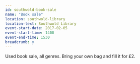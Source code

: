 ```yaml
---
id: southwold-book-sale
name: "Book sale"
location: southwold-library
location-text: Southwold Library
event-start-date: 2017-02-05
event-start-time: 1400
event-end-time: 1530
breadcrumb: y
---
```


Used book sale, all genres. Bring your own bag and fill it for £2.
